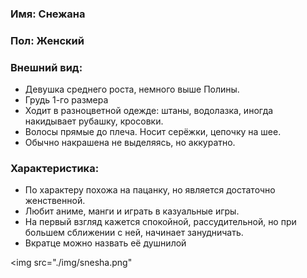 ### Имя: Снежана
### Пол: Женский
### Внешний вид:
  
  - Девушка среднего роста, немного выше Полины.
  - Грудь 1-го размера
  - Ходит в разноцветной одежде: штаны, водолазка, иногда накидывает рубашку, кросовки.
  - Волосы прямые до плеча. Носит серёжки, цепочку на шее.
  - Обычно накрашена не выделяясь, но аккуратно.

### Характеристика:

  - По характеру похожа на пацанку, но является достаточно женственной.
  - Любит аниме, манги и играть в казуальные игры.
  - На первый взгляд кажется спокойной, рассудительной, но при большем сближении с ней, начинает занудничать.
  - Вкратце можно назвать её душнилой


<img src="./img/snesha.png"</img>